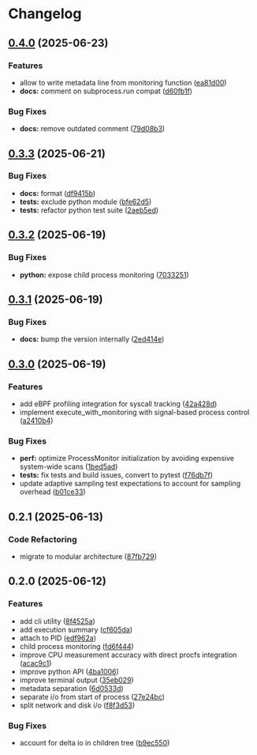 # Changelog

## [0.4.0](https://github.com/btraven00/denet/compare/v0.3.3...v0.4.0) (2025-06-23)


### Features

* allow to write metadata line from monitoring function ([ea81d00](https://github.com/btraven00/denet/commit/ea81d00b7a9d09e44f8b2f95af6bd114e2493d15))
* **docs:** comment on subprocess.run compat ([d60fb1f](https://github.com/btraven00/denet/commit/d60fb1f881aa303cfd69e2f6e3f67d6e0ba6ab19))


### Bug Fixes

* **docs:** remove outdated comment ([79d08b3](https://github.com/btraven00/denet/commit/79d08b3169eb01a44247de4b4a99b3e900c31a92))

## [0.3.3](https://github.com/btraven00/denet/compare/v0.3.2...v0.3.3) (2025-06-21)


### Bug Fixes

* **docs:** format ([df9415b](https://github.com/btraven00/denet/commit/df9415b7feea8aa75c52f5088c81069697de6b06))
* **tests:** exclude python module ([bfe62d5](https://github.com/btraven00/denet/commit/bfe62d5dc9641ab261d266dadf1c142c2e86eb79))
* **tests:** refactor python test suite ([2aeb5ed](https://github.com/btraven00/denet/commit/2aeb5eda6bf4d1e4fa9fbea01130cbf5281445c3))

## [0.3.2](https://github.com/btraven00/denet/compare/v0.3.1...v0.3.2) (2025-06-19)


### Bug Fixes

* **python:** expose child process monitoring ([7033251](https://github.com/btraven00/denet/commit/70332513a5cf20208601f6a418946f8873387548))

## [0.3.1](https://github.com/btraven00/denet/compare/v0.3.0...v0.3.1) (2025-06-19)


### Bug Fixes

* **docs:** bump the version internally ([2ed414e](https://github.com/btraven00/denet/commit/2ed414e87e3fec3ee1d1d09fca8310653a629986))

## [0.3.0](https://github.com/btraven00/denet/compare/v0.2.1...v0.3.0) (2025-06-19)


### Features

* add eBPF profiling integration for syscall tracking ([42a428d](https://github.com/btraven00/denet/commit/42a428d0e2d67c7bbf8a8440f90aeefe5f96b8da))
* implement execute_with_monitoring with signal-based process control ([a2410b4](https://github.com/btraven00/denet/commit/a2410b4f33c6de10a5526990e075e15554de3237))


### Bug Fixes

* **perf:** optimize ProcessMonitor initialization by avoiding expensive system-wide scans ([1bed5ad](https://github.com/btraven00/denet/commit/1bed5ad33af702d59403d0f1f5907738df40874c))
* **tests:** fix tests and build issues, convert to pytest ([f76db7f](https://github.com/btraven00/denet/commit/f76db7fe3fa8426b099bbe607582da870cb40264))
* update adaptive sampling test expectations to account for sampling overhead ([b01ce33](https://github.com/btraven00/denet/commit/b01ce3356332546d42f53ac4f3838dd0d2a92b6c))

## 0.2.1 (2025-06-13)

### Code Refactoring

* migrate to modular architecture ([87fb729](https://github.com/btraven00/denet/commit/87fb7292126da6bbad99734a8eedf99882297bdc))

## 0.2.0 (2025-06-12)


### Features

* add cli utility ([8f4525a](https://github.com/btraven00/denet/commit/8f4525accd7e0917c75d714e62c3b0f645c6e611))
* add execution summary ([cf605da](https://github.com/btraven00/denet/commit/cf605da17d865951583cad0998c55269df512ae9))
* attach to PID ([edf962a](https://github.com/btraven00/denet/commit/edf962aca1375ee695f480405913d90ebfe43972))
* child process monitoring ([fd6f444](https://github.com/btraven00/denet/commit/fd6f444a7e6884b5c199565bd6fb6bbce374e9f3))
* improve CPU measurement accuracy with direct procfs integration ([acac9c1](https://github.com/btraven00/denet/commit/acac9c1c6bce1606400643fa20a4e9e1d3d1805f))
* improve python API ([4ba1006](https://github.com/btraven00/denet/commit/4ba10063e28f0909c99f049e3e35bca1b6c25a8b))
* improve terminal output ([35eb029](https://github.com/btraven00/denet/commit/35eb0291c3eed658ba8213963dc4c9bd93348384))
* metadata separation ([6d0533d](https://github.com/btraven00/denet/commit/6d0533d33c8c0d517baf8f152b0c0b182a8b65aa))
* separate i/o from start of process ([27e24bc](https://github.com/btraven00/denet/commit/27e24bce7cf6c285f480770272f617b31b8db477))
* split network and disk i/o ([f8f3d53](https://github.com/btraven00/denet/commit/f8f3d53c2b8b568363e83164ab57dc4fbcc0ca03))


### Bug Fixes

* account for delta io in children tree ([b9ec550](https://github.com/btraven00/denet/commit/b9ec5507819adbc0168216651bae99d91bfa4a71))
